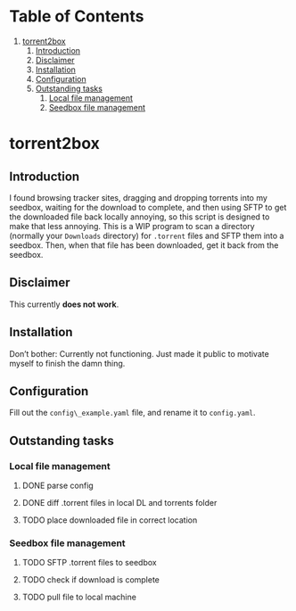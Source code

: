 
# Table of Contents

1.  [torrent2box](#org2a6dd7f)
    1.  [Introduction](#org86fa481)
    2.  [Disclaimer](#orgd654583)
    3.  [Installation](#org3b80ab5)
    4.  [Configuration](#org0b91e49)
    5.  [Outstanding tasks](#org6129fd8)
        1.  [Local file management](#org29f8a52)
        2.  [Seedbox file management](#orgf718594)



<a id="org2a6dd7f"></a>

# torrent2box


<a id="org86fa481"></a>

## Introduction

I found browsing tracker sites, dragging and dropping torrents into my seedbox,
waiting for the download to complete, and then using SFTP to get the downloaded
file back locally annoying, so this script is designed to make that less
annoying. This is a WIP program to scan a directory (normally your `Downloads` directory)
for `.torrent` files and SFTP them into a seedbox. Then, when that file has been
downloaded, get it back from the seedbox.


<a id="orgd654583"></a>

## Disclaimer

This currently **does not work**.


<a id="org3b80ab5"></a>

## Installation

Don&rsquo;t bother: Currently not functioning. Just made it public to motivate myself to finish the
damn thing.


<a id="org0b91e49"></a>

## Configuration

Fill out the `config\_example.yaml` file, and rename it to `config.yaml`.


<a id="org6129fd8"></a>

## Outstanding tasks


<a id="org29f8a52"></a>

### Local file management

1.  DONE parse config

2.  DONE diff .torrent files in local DL and torrents folder

3.  TODO place downloaded file in correct location


<a id="orgf718594"></a>

### Seedbox file management

1.  TODO SFTP .torrent files to seedbox

2.  TODO check if download is complete

3.  TODO pull file to local machine

